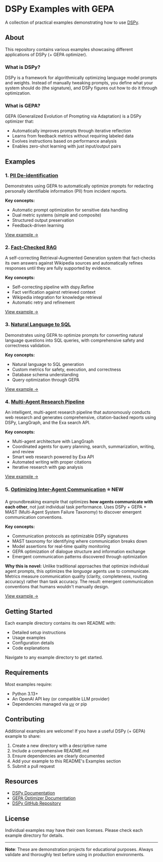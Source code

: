 # DSPy Examples with GEPA

A collection of practical examples demonstrating how to use [DSPy](https://dspy.ai/).

## About

This repository contains various examples showcasing different applications of DSPy (+ GEPA optimizer).

### What is DSPy?

DSPy is a framework for algorithmically optimizing language model prompts and weights. Instead of manually tweaking prompts, you define what your system should do (the signature), and DSPy figures out how to do it through optimization.

### What is GEPA?

GEPA (Generalized Evolution of Prompting via Adaptation) is a DSPy optimizer that:
- Automatically improves prompts through iterative reflection
- Learns from feedback metrics without requiring labeled data
- Evolves instructions based on performance analysis
- Enables zero-shot learning with just input/output pairs

## Examples

### 1. [PII De-identification](./dspy-gepa-deidentification/)

Demonstrates using GEPA to automatically optimize prompts for redacting personally identifiable information (PII) from incident reports.

**Key concepts:**
- Automatic prompt optimization for sensitive data handling
- Dual metric systems (simple and composite)
- Structured output preservation
- Feedback-driven learning

[View example →](./dspy-gepa-deidentification/)

### 2. [Fact-Checked RAG](./dspy-fact-checker/)

A self-correcting Retrieval-Augmented Generation system that fact-checks its own answers against Wikipedia sources and automatically refines responses until they are fully supported by evidence.

**Key concepts:**
- Self-correcting pipeline with dspy.Refine
- Fact verification against retrieved context
- Wikipedia integration for knowledge retrieval
- Automatic retry and refinement

[View example →](./dspy-fact-checker/)

### 3. [Natural Language to SQL](./dspy-gepa-sql-generator/)

Demonstrates using GEPA to optimize prompts for converting natural language questions into SQL queries, with comprehensive safety and correctness validation.

**Key concepts:**
- Natural language to SQL generation
- Custom metrics for safety, execution, and correctness
- Database schema understanding
- Query optimization through GEPA

[View example →](./dspy-gepa-sql-generator/)

### 4. [Multi-Agent Research Pipeline](./dspy-gepa-researcher/)

An intelligent, multi-agent research pipeline that autonomously conducts web research and generates comprehensive, citation-backed reports using DSPy, LangGraph, and the Exa search API.

**Key concepts:**
- Multi-agent architecture with LangGraph
- Coordinated agents for query planning, search, summarization, writing, and review
- Smart web research powered by Exa API
- Automated writing with proper citations
- Iterative research with gap analysis

[View example →](./dspy-gepa-researcher/)

### 5. [Optimizing Inter-Agent Communication](./dspy-gepa-agent-communication/) ⭐ NEW

A groundbreaking example that optimizes **how agents communicate with each other**, not just individual task performance. Uses DSPy + GEPA + MAST (Multi-Agent System Failure Taxonomy) to discover emergent communication conventions.

**Key concepts:**
- Communication protocols as optimizable DSPy signatures
- MAST taxonomy for identifying where communication breaks down
- Model assertions for real-time quality monitoring
- GEPA optimization of dialogue structure and information exchange
- Emergent communication patterns discovered through optimization

**Why this is novel:**
Unlike traditional approaches that optimize individual agent prompts, this optimizes the *language* agents use to communicate. Metrics measure communication quality (clarity, completeness, routing accuracy) rather than task accuracy. The result: emergent communication conventions that humans wouldn't manually design.

[View example →](./dspy-gepa-agent-communication/)

## Getting Started

Each example directory contains its own README with:
- Detailed setup instructions
- Usage examples
- Configuration details
- Code explanations

Navigate to any example directory to get started.

## Requirements

Most examples require:
- Python 3.13+
- An OpenAI API key (or compatible LLM provider)
- Dependencies managed via [uv](https://github.com/astral-sh/uv) or pip

## Contributing

Additional examples are welcome! If you have a useful DSPy (+ GEPA) example to share:
1. Create a new directory with a descriptive name
2. Include a comprehensive README.md
3. Ensure dependencies are clearly documented
4. Add your example to this README's Examples section
5. Submit a pull request

## Resources

- [DSPy Documentation](https://dspy.ai/)
- [GEPA Optimizer Documentation](https://dspy.ai/api/optimizers/GEPA/overview/)
- [DSPy GitHub Repository](https://github.com/stanfordnlp/dspy)

## License

Individual examples may have their own licenses. Please check each example directory for details.

---

**Note**: These are demonstration projects for educational purposes. Always validate and thoroughly test before using in production environments.
